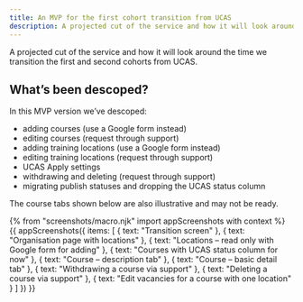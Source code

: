 ```yaml
---
title: An MVP for the first cohort transition from UCAS
description: A projected cut of the service and how it will look around the time we transition the first and second cohorts from UCAS.
---
```

A projected cut of the service and how it will look around the time we transition the first and second cohorts from UCAS.

## What’s been descoped?

In this MVP version we’ve descoped:

* adding courses (use a Google form instead)
* editing courses (request through support)
* adding training locations (use a Google form instead)
* editing training locations (request through support)
* UCAS Apply settings
* withdrawing and deleting (request through support)
* migrating publish statuses and dropping the UCAS status column

The course tabs shown below are also illustrative and may not be ready.

{% from "screenshots/macro.njk" import appScreenshots with context %}
{{ appScreenshots({
  items: [
    { text: "Transition screen" },
    { text: "Organisation page with locations" },
    { text: "Locations – read only with Google form for adding" },
    { text: "Courses with UCAS status column for now" },
    { text: "Course – description tab" },
    { text: "Course – basic detail tab" },
    { text: "Withdrawing a course via support" },
    { text: "Deleting a course via support" },
    { text: "Edit vacancies for a course with one location" }
  ]
}) }}
